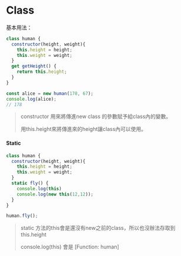 # Class

基本用法：

```js
class human {
  constructor(height, weight){
    this.height = height;
    this.weight = weight;
  }
  get getHeight() {
    return this.height;
  }
}

const alice = new human(178, 67);
console.log(alice);
// 178
```

> constructor 用來將傳進new class 的參數賦予給class內的變數。
>
> 用this.height來將傳進來的height讓class內可以使用。

#### Static

```js
class human {
  constructor(height, weight){
    this.height = height;
    this.weight = weight;
  }
  static fly() {
    console.log(this)
    console.log(new this(12,12));
  }
}

human.fly();
```

> static 方法的this會是還沒有new之前的class，所以也沒辦法存取到this.height
>
> console.log\(this\) 會是 \[Function: human\]



